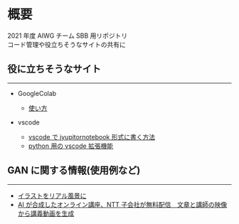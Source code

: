 # 概要

2021 年度 AIWG チーム SBB 用リポジトリ  
コード管理や役立ちそうなサイトの共有に

## 役に立ちそうなサイト

---

- GoogleColab

  - [使い方](https://pyhoo.jp/google-colaboratory#%EF%BC%91%EF%BC%8EGoogle%E3%83%89%E3%83%A9%E3%82%A4%E3%83%96%E3%81%B8%E3%81%AE%E3%82%A2%E3%82%AF%E3%82%BB%E3%82%B9)

- vscode

  - [vscode で jyupitornotebook 形式に書く方法](https://qiita.com/386jp/items/f023de9457c99b964a85)
  - [python 用の vscode 拡張機能](https://yurupro.cloud/767/)

## GAN に関する情報(使用例など)

---

- [イラストをリアル風景に](https://www.itmedia.co.jp/news/articles/2106/24/news140.html)
- [AI が合成したオンライン講座、NTT 子会社が無料配信　文章と講師の映像から講義動画を生成](https://www.itmedia.co.jp/news/articles/2103/12/news142.html)
